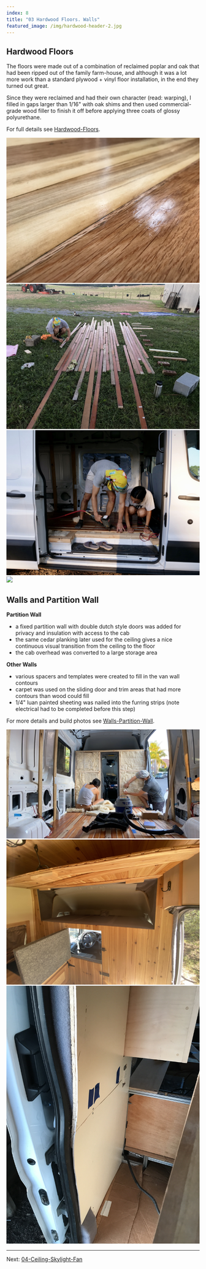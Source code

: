 ```yaml
---
index: 8
title: "03 Hardwood Floors. Walls"
featured_image: /img/hardwood-header-2.jpg
---
```


## Hardwood Floors

The floors were made out of a combination of reclaimed poplar and oak that had been ripped out of the family farm-house, and although it was a lot more work than a standard plywood + vinyl floor installation, in the end they turned out great.

Since they were reclaimed and had their own character (read: warping), I filled in gaps larger than 1/16" with oak shims and then used commercial-grade wood filler to finish it off before applying three coats of glossy polyurethane.

For full details see [Hardwood-Floors](Hardwood-Floors.md).

<div class='gallery' data-columns='3'>
	<img src="/img/hardwood-header-2.jpg">
	<img src="/img/hardwood-1.jpg">
	<img src="/img/hardwood-2.jpeg">
	<img src="/img/hardwood-3.jpg">
</div>

## Walls and Partition Wall

**Partition Wall**
- a fixed partition wall with double dutch style doors was added for privacy and insulation with access to the cab
- the same cedar planking later used for the ceiling gives a nice continuous visual transition from the ceiling to the floor
- the cab overhead was converted to a large storage area

**Other Walls**
- various spacers and templates were created to fill in the van wall contours 
- carpet was used on the sliding door and trim areas that had more contours than wood could fill
- 1/4" luan painted sheeting was nailed into the furring strips (note electrical had to be completed before this step)

For more details and build photos see [Walls-Partition-Wall](Walls-Partition-Wall.md).

<div class='gallery' data-columns='3'>
	<img src="/img/walls-header.png">
	<img src="/img/walls-1.jpg">
	<img src="/img/walls-2.jpg">
</div>

---

Next:  [04-Ceiling-Skylight-Fan](04-Ceiling-Skylight-Fan.md)

